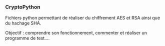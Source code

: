 ### CryptoPython

Fichiers python permettant de réaliser du chiffrement AES et RSA ainsi que du hachage SHA. 

Objectif : comprendre son fonctionnement, commenter et réaliser un programme de test....
